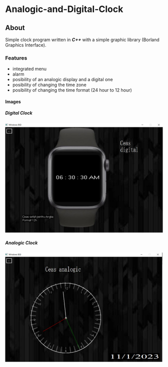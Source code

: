 # Analogic-and-Digital-Clock

## About  
 Simple clock program written in ***C++*** with a simple graphic library (Borland Graphics Interface).
### Features
* integrated menu
* alarm
* posibility of an analogic display and a digital one
* posibility of changing the time zone
* posibility  of changing the time format (24 hour to 12 hour)


#### Images
##### Digital Clock
![alt text](https://github.com/seerbann/Analogic-and-Digital-Clock_Faculty-Project/blob/main/examples/ceas%20digital%20final.png)

##### Analogic Clock
 ![alt text](https://github.com/seerbann/Analogic-and-Digital-Clock_Faculty-Project/blob/main/examples/ceas%20analogic%20final.png)
